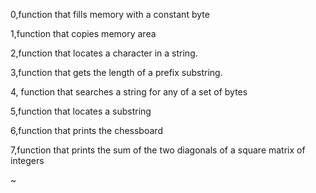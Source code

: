 0,function that fills memory with a constant byte                                                                                       

1,function that copies memory area                                                                                                      

2,function that locates a character in a string.                                                                                        

3,function that gets the length of a prefix substring.                                                                                  

4, function that searches a string for any of a set of bytes                                                                            

5,function that locates a substring                                                                                                     

6,function that prints the chessboard                                                                                                   

7,function that prints the sum of the two diagonals of a square matrix of integers                                                      

~                                                              
